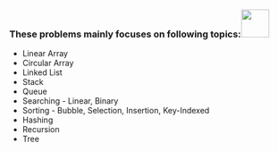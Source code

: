 <h3>These problems mainly focuses on following topics:<img src = "https://media1.giphy.com/media/JZ40cnfnN11KycrvMF/giphy.gif?cid=ecf05e47a0n3gi1bfqntqmob8g9aid1oyj2wr3ds3mg700bl&rid=giphy.gif" width = "50"> </h3>
<ul>
  <li>Linear Array</li>
  <li>Circular Array</li>
  <li>Linked List</li>
  <li>Stack</li>
  <li>Queue</li>
  <li> Searching - Linear, Binary</li>
  <li>Sorting - Bubble, Selection, Insertion, Key-Indexed </li>
  <li> Hashing </li>
  <li> Recursion </li>
  <li> Tree </li>
</ul>





 
